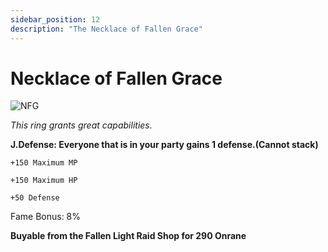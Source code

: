 ```yaml
---
sidebar_position: 12
description: "The Necklace of Fallen Grace"
---
```


# Necklace of Fallen Grace

![NFG](https://vwiki.valorserver.com/api/item/picture/necklace%20of%20fallen%20grace)

<i>This ring grants great capabilities.</i>

**J.Defense: Everyone that is in your party gains 1 defense.(Cannot stack)**

    +150 Maximum MP
    
    +150 Maximum HP
    
    +50 Defense
    
Fame Bonus: 8%

**Buyable from the Fallen Light Raid Shop for 290 Onrane**
